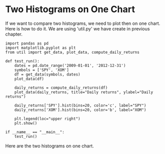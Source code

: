 # Two Histograms on One Chart

If we want to compare two histograms, we need to plot then on one chart. Here is how to do it. We are using 'util.py' we have create in previous chapter. 

```
import pandas as pd
import matplotlib.pyplot as plt
from util import get_data, plot_data, compute_daily_returns

def test_run():
    dates = pd.date_range('2009-01-01', '2012-12-31')
    symbols = ['SPY', 'XOM']
    df = get_data(symbols, dates)
    plot_data(df)

    daily_returns = compute_daily_returns(df)
    plot_data(daily_returns, title="Daily returns", ylabel="Daily returns")

    daily_returns['SPY'].hist(bins=20, color='c', label="SPY")
    daily_returns['XOM'].hist(bins=20, color='b', label="XOM")

    plt.legend(loc="upper right")
    plt.show()

if __name__ == "__main__":
    test_run()
```

Here are the two histograms on one chart. 



